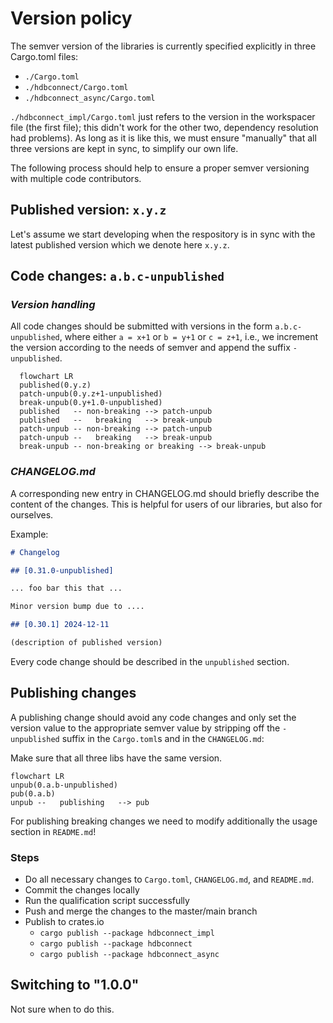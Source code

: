 # Version policy

The semver version of the libraries is currently specified explicitly in three Cargo.toml files:

- `./Cargo.toml`
- `./hdbconnect/Cargo.toml`
- `./hdbconnect_async/Cargo.toml`

`./hdbconnect_impl/Cargo.toml` just refers to the version in the workspacer file (the first file);
this didn't work for the other two, dependency resolution had problems).
As long as it is like this, we must ensure "manually" that all three versions are kept in sync,
to simplify our own life.

The following process should help to ensure a proper semver versioning with multiple code
contributors.

## Published version: `x.y.z`

Let's assume we start developing when the respository is in sync with the latest published version
which we denote here `x.y.z`.

## Code changes: `a.b.c-unpublished`

### *Version handling*

All code changes should be submitted with versions in the form `a.b.c-unpublished`, where either
  `a = x+1` or `b = y+1` or `c = z+1`, i.e., we increment the version according to the needs of
  semver and append the suffix `-unpublished`.

  ```mermaid
    flowchart LR
    published(0.y.z)
    patch-unpub(0.y.z+1-unpublished)
    break-unpub(0.y+1.0-unpublished)
    published   -- non-breaking --> patch-unpub
    published   --   breaking   --> break-unpub
    patch-unpub -- non-breaking --> patch-unpub
    patch-unpub --   breaking   --> break-unpub
    break-unpub -- non-breaking or breaking --> break-unpub
  ```

### *CHANGELOG.md*

A corresponding new entry in CHANGELOG.md should briefly describe the content of the changes.
This is helpful for users of our libraries, but also for ourselves.

Example:

```markdown
# Changelog

## [0.31.0-unpublished]

... foo bar this that ...

Minor version bump due to ....

## [0.30.1] 2024-12-11

(description of published version)
```

Every code change should be described in the `unpublished` section.

## Publishing changes

A publishing change should avoid any code changes and only set the version value
to the appropriate semver value by stripping off the `-unpublished` suffix in the `Cargo.toml`s
and in the `CHANGELOG.md`:

Make sure that all three libs have the same version.

```mermaid
flowchart LR
unpub(0.a.b-unpublished)
pub(0.a.b)
unpub --   publishing   --> pub
```

For publishing breaking changes we need to modify additionally the usage section in `README.md`!

### Steps

- Do all necessary changes to `Cargo.toml`, `CHANGELOG.md`, and `README.md`.
- Commit the changes locally
- Run the qualification script successfully
- Push and merge the changes to the master/main branch
- Publish to crates.io
  - `cargo publish --package hdbconnect_impl`
  - `cargo publish --package hdbconnect`
  - `cargo publish --package hdbconnect_async`

## Switching to "1.0.0"

Not sure when to do this.
